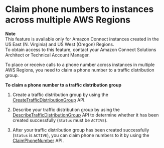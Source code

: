 # Claim phone numbers to instances across multiple AWS Regions<a name="claim-phone-number-multiple-regions"></a>

**Note**  
This feature is available only for Amazon Connect instances created in the US East \(N\. Virginia\) and US West \(Oregon\) Regions\.   
To obtain access to this feature, contact your Amazon Connect Solutions Architect or Technical Account Manager\.

To place or receive calls to a phone number across instances in multiple AWS Regions, you need to claim a phone number to a traffic distribution group\. 

**To claim a phone number to a traffic distribution group**

1. Create a traffic distribution group by using the [CreateTrafficDistributionGroup](https://docs.aws.amazon.com/connect/latest/APIReference/API_CreateTrafficDistributionGroup.html) API\.

1. Describe your traffic distribution group by using the [DescribeTrafficDistributionGroup](https://docs.aws.amazon.com/connect/latest/APIReference/API_DescribeTrafficDistributionGroup.html) API to determine whether it has been created successfully \(`Status` must be `ACTIVE`\)\.

1. After your traffic distribution group has been created successfully \(`Status` is `ACTIVE`\), you can claim phone numbers to it by using the [ClaimPhoneNumber](https://docs.aws.amazon.com/connect/latest/APIReference/API_ClaimPhoneNumber.html) API\. 